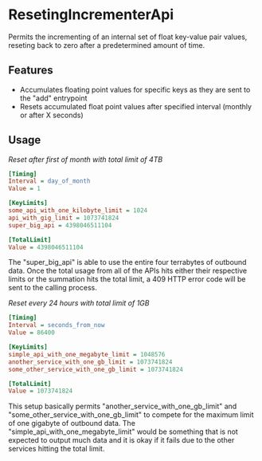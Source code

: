 # ResetingIncrementerApi
Permits the incrementing of an internal set of float key-value pair values, reseting back to zero after a predetermined amount of time.

## Features

- Accumulates floating point values for specific keys as they are sent to the "add" entrypoint
- Resets accumulated float point values after specified interval (monthly or after X seconds)

## Usage

_Reset after first of month with total limit of 4TB_
```ini
[Timing]
Interval = day_of_month
Value = 1

[KeyLimits]
some_api_with_one_kilobyte_limit = 1024
api_with_gig_limit = 1073741824
super_big_api = 4398046511104

[TotalLimit]
Value = 4398046511104
```
The "super_big_api" is able to use the entire four terrabytes of outbound data. Once the total usage from all of the APIs hits either their respective limits or the summation hits the total limit, a 409 HTTP error code will be sent to the calling process.

_Reset every 24 hours with total limit of 1GB_
```ini
[Timing]
Interval = seconds_from_now
Value = 86400

[KeyLimits]
simple_api_with_one_megabyte_limit = 1048576
another_service_with_one_gb_limit = 1073741824
some_other_service_with_one_gb_limit = 1073741824

[TotalLimit]
Value = 1073741824
```
This setup basically permits "another_service_with_one_gb_limit" and "some_other_service_with_one_gb_limit" to compete for the maximum limit of one gigabyte of outbound data. The "simple_api_with_one_megabyte_limit" would be something that is not expected to output much data and it is okay if it fails due to the other services hitting the total limit.
